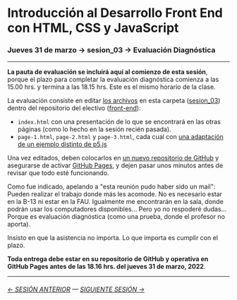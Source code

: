 # Introducción al Desarrollo Front End con HTML, CSS y JavaScript

### Jueves 31 de marzo → sesion_03 → Evaluación Diagnóstica

- - - - - - - -

**La pauta de evaluación se incluirá aquí al comienzo de esta sesión**, porque el plazo para completar la evaluación diagnóstica comienza a las 15.00 hrs. y termina a las 18.15 hrs. Este es el mismo horario de la clase.

La evaluación consiste en editar [los archivos](https://profesorfaco.github.io/front-end/sesion_03/) en esta carpeta ([sesion_03](https://github.com/profesorfaco/front-end/tree/main/sesion_03)) dentro del repositorio del electivo ([front-end](https://github.com/profesorfaco/front-end)):

- `index.html` con una presentación de lo que se encontrará en las otras páginas (como lo hecho en la sesión recién pasada).
- `page-1.html`, `page-2.html` y `page-3.html`, cada cual con [una adaptación de un ejemplo distinto de p5.js](https://p5js.org/es/examples/)

Una vez editados, deben colocarlos en [un nuevo repositorio de GitHub](https://docs.github.com/es/get-started/quickstart/create-a-repo) y asegurarse de activar [GitHub Pages](https://docs.github.com/es/pages/getting-started-with-github-pages/creating-a-github-pages-site), y dejen pasar unos minutos antes de revisar que todo esté funcionando.

Como fue indicado, apelando a "esta reunión pudo haber sido un mail": Pueden realizar el trabajo donde más les acomode. No es necesario estar en la B-13 ni estar en la FAU. Igualmente me encontrarán en la sala, donde podrán usar los computadores disponibles… Pero yo no respoderé dudas… Porque es evaluación diagnóstica (como una prueba, donde el profesor no aporta).

Insisto en que la asistencia no importa. Lo que importa es cumplir con el plazo.

**Toda entrega debe estar en su repositorio de GitHub y operativa en GitHub Pages antes de las 18.16 hrs. del jueves 31 de marzo, 2022**.


- - - - - - -

###### [← SESIÓN ANTERIOR](https://github.com/profesorfaco/front-end/tree/main/sesion_02) — [SIGUIENTE SESIÓN →](https://github.com/profesorfaco/front-end/tree/main/sesion_04)
